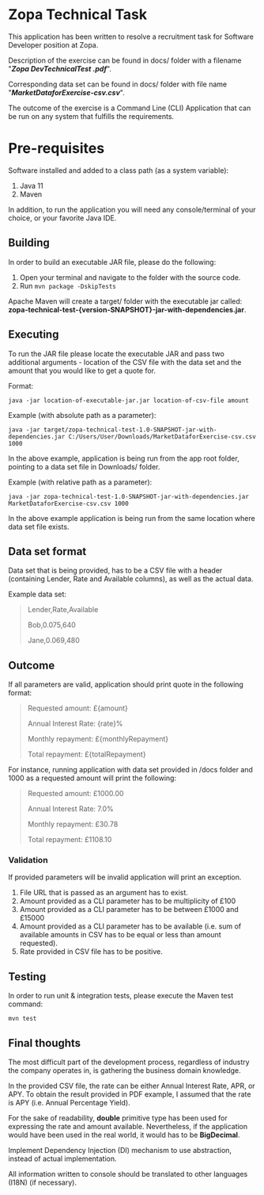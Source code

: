 # Zopa Technical Task

This application has been written to resolve a recruitment task for Software Developer position at Zopa.

Description of the exercise can be found in docs/ folder with a filename "***Zopa DevTechnicalTest .pdf***".

Corresponding data set can be found in docs/ folder with file name "***MarketDataforExercise-csv.csv***".

The outcome of the exercise is a Command Line (CLI) Application that can be run on any system that fulfills the requirements.

# Pre-requisites

Software installed and added to a class path (as a system variable):
 1. Java 11
 2. Maven

In addition, to run the application you will need any console/terminal of your choice, or your favorite Java IDE.

## Building

In order to build an executable JAR file, please do the following:

 1. Open your terminal and navigate to the folder with the source code.
 2. Run `mvn package -DskipTests`

Apache Maven will create a target/ folder with the executable jar called: **zopa-technical-test-{version-SNAPSHOT}-jar-with-dependencies.jar**.

## Executing

To run the JAR file please locate the executable JAR and pass two additional arguments - location of the CSV file with the data set and the amount that you would like to get a quote for.

Format:

    java -jar location-of-executable-jar.jar location-of-csv-file amount
Example (with absolute path as a parameter):

    java -jar target/zopa-technical-test-1.0-SNAPSHOT-jar-with-dependencies.jar C:/Users/User/Downloads/MarketDataforExercise-csv.csv 1000
In the above example, application is being run from the app root folder, pointing to a data set file in Downloads/ folder.

Example (with relative path as a parameter):

    java -jar zopa-technical-test-1.0-SNAPSHOT-jar-with-dependencies.jar MarketDataforExercise-csv.csv 1000
In the above example application is being run from the same location where data set file exists.

## Data set format
Data set that is being provided, has to be a CSV file with a header (containing Lender, Rate and Available columns), as well as the actual data.

Example data set:
> Lender,Rate,Available
> 
> Bob,0.075,640
> 
> Jane,0.069,480

## Outcome
If all parameters are valid, application should print quote in the following format:

> Requested amount: £{amount}
> 
> Annual Interest Rate: {rate}%
> 
> Monthly repayment: £{monthlyRepayment}
> 
> Total repayment: £{totalRepayment}

For instance, running application with data set provided in /docs folder and 1000 as a requested amount will print the following:

> Requested amount: £1000.00
> 
> Annual Interest Rate: 7.0%
> 
> Monthly repayment: £30.78
> 
> Total repayment: £1108.10

### Validation
If provided parameters will be invalid application will print an exception.
1. File URL that is passed as an argument has to exist.
2. Amount provided as a CLI parameter has to be multiplicity of £100
3. Amount provided as a CLI parameter has to be between £1000 and £15000
4. Amount provided as a CLI parameter has to be available (i.e. sum of available amounts in CSV has to be equal or less than amount requested).
5. Rate provided in CSV file has to be positive.

## Testing
In order to run unit & integration tests, please execute the Maven test command:

    mvn test
## Final thoughts
The most difficult part of the development process, regardless of industry the company operates in, is gathering the business domain knowledge.

In the provided CSV file, the rate can be either Annual Interest Rate, APR, or APY. To obtain the result provided in PDF example, I assumed that the rate is APY (i.e. Annual Percentage Yield).

For the sake of readability, **double** primitive type has been used for expressing the rate and amount available. Nevertheless, if the application would have been used in the real world, it would has to be **BigDecimal**.

Implement Dependency Injection (DI) mechanism to use abstraction, instead of actual implementation.

All information written to console should be translated to other languages (I18N) (if necessary).
